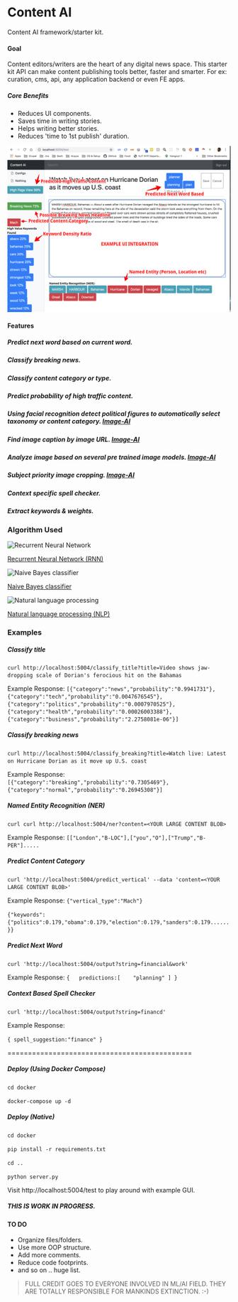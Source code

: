 # Content AI

Content AI framework/starter kit.

#### Goal
Content editors/writers are the heart of any digital news space. This starter kit API can make content publishing tools better, faster and smarter. For ex: curation, cms, api, any application backend or even FE apps.  

##### Core Benefits
* Reduces UI components.
* Saves time in writing stories.
* Helps writing better stories.
* Reduces 'time to 1st publish' duration.

![Content AI ](static/images/content-ai.jpg "Content AI ")

#### Features
##### Predict next word based on current word.
##### Classify breaking news.
##### Classify content category or type.
##### Predict probability of high traffic content.
##### Using facial recognition detect political figures to automatically select taxonomy or content category. [Image-AI](https://github.com/nycdidar/Image-AI)
##### Find image caption by image URL. [Image-AI](https://github.com/nycdidar/Image-AI)
##### Analyze image based on several pre trained image models. [Image-AI](https://github.com/nycdidar/Image-AI)
##### Subject priority image cropping. [Image-AI](https://github.com/nycdidar/Image-AI)
##### Context specific spell checker.
##### Extract keywords & weights.

### Algorithm Used
![Recurrent Neural Network](https://qph.fs.quoracdn.net/main-qimg-6eced51767f5bcd94b32bbe50da438e9 "Recurrent Neural Network")

[Recurrent Neural Network (RNN)](https://en.wikipedia.org/wiki/Recurrent_neural_network)

![Naive Bayes classifier](https://provalisresearch.com/uploads/linear_vs_nonlinear_problems.png "Naive Bayes classifier")

[Naive Bayes classifier](https://en.wikipedia.org/wiki/Naive_Bayes_classifier)

![Natural language processing](https://deeplearninganalytics.org/wp-content/uploads/2019/04/nlp.png "Natural language processing")

[Natural language processing (NLP)](https://en.wikipedia.org/wiki/Natural_language_processing)

### Examples
##### Classify title
`curl http://localhost:5004/classify_title?title=Video shows jaw-dropping scale of Dorian's ferocious hit on the Bahamas`

Example Response:
`[{"category":"news","probability":"0.9941731"},{"category":"tech","probability":"0.0047676545"},{"category":"politics","probability":"0.0007970525"},{"category":"health","probability":"0.00026003388"},{"category":"business","probability":"2.2758081e-06"}]`
##### Classify breaking news
`curl http://localhost:5004/classify_breaking?title=Watch live: Latest on Hurricane Dorian as it move up U.S. coast`

Example Response:
`
[{"category":"breaking","probability":"0.7305469"},{"category":"normal","probability":"0.26945308"}]`

##### Named Entity Recognition (NER)
`curl curl http://localhost:5004/ner?content=<YOUR LARGE CONTENT BLOB>`

Example Response:
`[["London","B-LOC"],["you","O"],["Trump","B-PER"].....`

##### Predict Content Category
`curl 'http://localhost:5004/predict_vertical' --data 'content=<YOUR LARGE CONTENT BLOB>'`

Example Response:
`{"vertical_type":"Mach"}`

`{"keywords":{"politics":0.179,"obama":0.179,"election":0.179,"sanders":0.179......}}`

##### Predict Next Word
`curl 'http://localhost:5004/output?string=financial&work'`

Example Response:
`{  
   predictions:[   
         "planning"
   ]
}`

##### Context Based Spell Checker
`curl 'http://localhost:5004/output?string=financd'`

Example Response:

`{
  spell_suggestion:"finance"
}`


=============================================
##### Deploy (Using Docker Compose)
`cd docker`

`docker-compose up -d`

##### Deploy (Native)
`cd docker`

`pip install -r requirements.txt `

`cd ..`

`python server.py`

Visit http://localhost:5004/test to play around with example GUI.

##### THIS IS WORK IN PROGRESS.

#### TO DO
- Organize files/folders.
- Use more OOP structure.
- Add more comments.
- Reduce code footprints.
- and so on .. huge list.


> FULL CREDIT GOES TO EVERYONE INVOLVED IN ML/AI FIELD. THEY ARE TOTALLY RESPONSIBLE FOR MANKINDS EXTINCTION. :-)